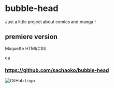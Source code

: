 # bubble-head
Just a little project about comics and manga ! 




## premiere version 


Maquette HTMl/CSS 

ca
### https://github.com/sachaoko/bubble-head
![GitHub Logo](http://sacha-oko.com/bubble-head/logo/logo2.png)

